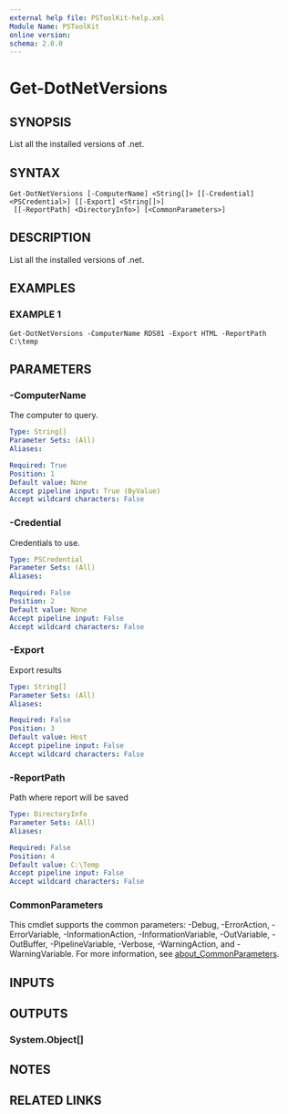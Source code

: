 ```yaml
---
external help file: PSToolKit-help.xml
Module Name: PSToolKit
online version:
schema: 2.0.0
---
```


# Get-DotNetVersions

## SYNOPSIS
List all the installed versions of .net.

## SYNTAX

```
Get-DotNetVersions [-ComputerName] <String[]> [[-Credential] <PSCredential>] [[-Export] <String[]>]
 [[-ReportPath] <DirectoryInfo>] [<CommonParameters>]
```

## DESCRIPTION
List all the installed versions of .net.

## EXAMPLES

### EXAMPLE 1
```
Get-DotNetVersions -ComputerName RDS01 -Export HTML -ReportPath C:\temp
```

## PARAMETERS

### -ComputerName
The computer to query.

```yaml
Type: String[]
Parameter Sets: (All)
Aliases:

Required: True
Position: 1
Default value: None
Accept pipeline input: True (ByValue)
Accept wildcard characters: False
```

### -Credential
Credentials to use.

```yaml
Type: PSCredential
Parameter Sets: (All)
Aliases:

Required: False
Position: 2
Default value: None
Accept pipeline input: False
Accept wildcard characters: False
```

### -Export
Export results

```yaml
Type: String[]
Parameter Sets: (All)
Aliases:

Required: False
Position: 3
Default value: Host
Accept pipeline input: False
Accept wildcard characters: False
```

### -ReportPath
Path where report will be saved

```yaml
Type: DirectoryInfo
Parameter Sets: (All)
Aliases:

Required: False
Position: 4
Default value: C:\Temp
Accept pipeline input: False
Accept wildcard characters: False
```

### CommonParameters
This cmdlet supports the common parameters: -Debug, -ErrorAction, -ErrorVariable, -InformationAction, -InformationVariable, -OutVariable, -OutBuffer, -PipelineVariable, -Verbose, -WarningAction, and -WarningVariable. For more information, see [about_CommonParameters](http://go.microsoft.com/fwlink/?LinkID=113216).

## INPUTS

## OUTPUTS

### System.Object[]
## NOTES

## RELATED LINKS
